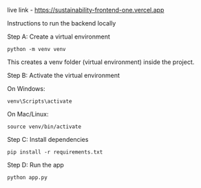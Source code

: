 
live link - https://sustainability-frontend-one.vercel.app

Instructions to run the backend locally

Step A: Create a virtual environment
```
python -m venv venv
```


This creates a venv folder (virtual environment) inside the project.

Step B: Activate the virtual environment

On Windows:
```
venv\Scripts\activate
```
On Mac/Linux:
```
source venv/bin/activate
```
Step C: Install dependencies
```
pip install -r requirements.txt
```

Step D: Run the app
```
python app.py
```
